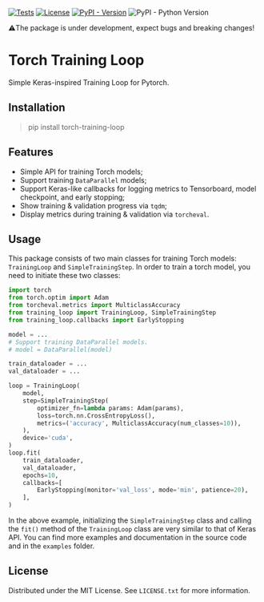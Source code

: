 [![Tests](https://github.com/beekill95/torch-training-loop/workflows/Tests/badge.svg)](https://github.com/beekill95/torch-training-loop/actions?query=workflow:"Tests")
[![License](https://img.shields.io/badge/License-MIT-blue)](#license)
[![PyPI - Version](https://img.shields.io/pypi/v/torch-training-loop)](https://pypi.org/project/torch-training-loop/)
![PyPI - Python Version](https://img.shields.io/pypi/pyversions/torch-training-loop)

⚠️The package is under development, expect bugs and breaking changes!

# Torch Training Loop

Simple Keras-inspired Training Loop for Pytorch.

## Installation

> pip install torch-training-loop

## Features

* Simple API for training Torch models;
* Support training `DataParallel` models;
* Support Keras-like callbacks for logging metrics to Tensorboard, model checkpoint,
and early stopping;
* Show training & validation progress via `tqdm`;
* Display metrics during training & validation via `torcheval`.

## Usage

This package consists of two main classes for training Torch models:
`TrainingLoop` and `SimpleTrainingStep`.
In order to train a torch model, you need to initiate these two classes:

```python
import torch
from torch.optim import Adam
from torcheval.metrics import MulticlassAccuracy
from training_loop import TrainingLoop, SimpleTrainingStep
from training_loop.callbacks import EarlyStopping

model = ...
# Support training DataParallel models.
# model = DataParallel(model)

train_dataloader = ...
val_dataloader = ...

loop = TrainingLoop(
    model,
    step=SimpleTrainingStep(
        optimizer_fn=lambda params: Adam(params),
        loss=torch.nn.CrossEntropyLoss(),
        metrics=('accuracy', MulticlassAccuracy(num_classes=10)),
    ),
    device='cuda',
)
loop.fit(
    train_dataloader,
    val_dataloader,
    epochs=10,
    callbacks=[
        EarlyStopping(monitor='val_loss', mode='min', patience=20),
    ],
)
```

In the above example, initializing the `SimpleTrainingStep` class and
calling the `fit()` method of the `TrainingLoop` class are very similar to that of Keras API.
You can find more examples and documentation in the source code and in the `examples` folder.

## License

Distributed under the MIT License. See `LICENSE.txt` for more information.
